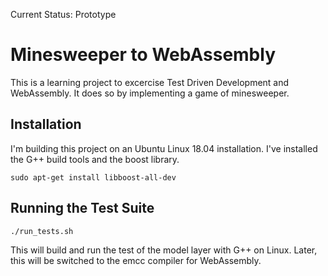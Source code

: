 Current Status: Prototype

# Minesweeper to WebAssembly

This is a learning project to excercise Test Driven Development and WebAssembly. It does so by implementing a game of minesweeper.

## Installation

I'm building this project on an Ubuntu Linux 18.04 installation. I've installed the G++ build tools and the boost library.

`sudo apt-get install libboost-all-dev`

## Running the Test Suite

`./run_tests.sh`

This will build and run the test of the model layer with G++ on Linux. Later, this will be switched to the emcc compiler for WebAssembly.